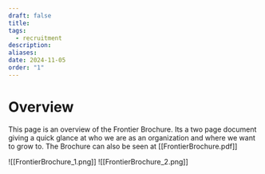 ```yaml
---
draft: false
title: 
tags:
  - recruitment
description: 
aliases: 
date: 2024-11-05
order: "1"
---
```

# Overview
This page is an overview of the Frontier Brochure. Its a two page document giving a quick glance at who we are as an organization and where we want to grow to. The Brochure can also be seen at [[FrontierBrochure.pdf]]

![[FrontierBrochure_1.png]]
![[FrontierBrochure_2.png]]